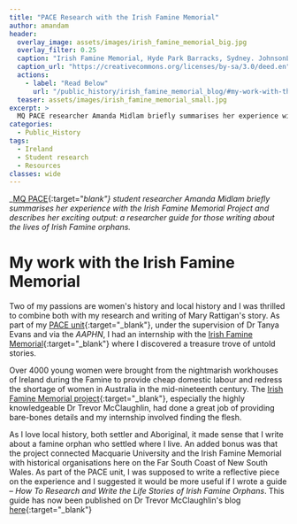 ```yaml
---
title: "PACE Research with the Irish Famine Memorial"
author: amandam
header:
  overlay_image: assets/images/irish_famine_memorial_big.jpg
  overlay_filter: 0.25
  caption: "Irish Famine Memorial, Hyde Park Barracks, Sydney. JohnsonL623, WikiCommons CC BY-SA 3.0."
  caption_url: "https://creativecommons.org/licenses/by-sa/3.0/deed.en"
  actions:
    - label: "Read Below"
      url: "/public_history/irish_famine_memorial_blog/#my-work-with-the-irish-famine-memorial"
  teaser: assets/images/irish_famine_memorial_small.jpg
excerpt: >
  MQ PACE researcher Amanda Midlam briefly summarises her experience with the Irish Famine Memorial Project and describes her exciting researcher guide
categories:
  - Public_History
tags:
  - Ireland
  - Student research
  - Resources
classes: wide
---
```

_[MQ PACE](https://students.mq.edu.au/study/course/pace){:target="_blank"} student researcher Amanda Midlam briefly summarises her experience with the Irish Famine Memorial Project and describes her exciting output: a researcher guide for those writing about the lives of Irish Famine orphans._

# My work with the Irish Famine Memorial

Two of my passions are women's history and local history and I was thrilled to combine both with my research and writing of Mary Rattigan's story. As part of my [PACE unit](https://students.mq.edu.au/study/course/pace){:target="_blank"}, under the supervision of Dr Tanya Evans and via the _AAPHN_, I had an internship with the [Irish Famine Memorial](https://irishfaminememorial.org/){:target="_blank"} where I discovered a treasure trove of untold stories.

Over 4000 young women were brought from the nightmarish workhouses of Ireland during the Famine to provide cheap domestic labour and redress the shortage of women in Australia in the mid-nineteenth century. The [Irish Famine Memorial project](https://irishfaminememorial.org/){:target="_blank"}, especially the highly knowledgeable Dr Trevor McClaughlin, had done a great job of providing bare-bones details and my internship involved finding the flesh.

As I love local history, both settler and Aboriginal, it made sense that I write about a famine orphan who settled where I live. An added bonus was that the project connected Macquarie University and the Irish Famine Memorial with historical organisations here on the Far South Coast of New South Wales. As part of the PACE unit, I was supposed to write a reflective piece on the experience and I suggested it would be more useful if I wrote a guide &ndash; _How To Research and Write the Life Stories of Irish Famine Orphans_. This guide has now been published on Dr Trevor McClaughlin's blog [here](https://earlgreysfamineorphans.wordpress.com/2022/03/22/earl-greys-irish-famine-orphans-83-amandas-guide/){:target="_blank"}
